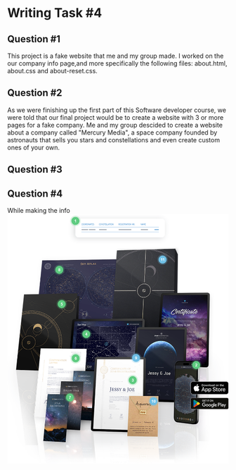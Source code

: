 # Writing Task #4
## Question #1 
This project is a fake website that me and my group made. 
I worked on the our company info page,and more specifically 
the following files: about.html, about.css and about-reset.css.
## Question #2
As we were finishing up the first part of this Software developer course,
we were told that our final project would be to create a website with 3 or more
pages for a fake company. Me and my group descided to create a website about a company
called "Mercury Media", a space company founded by astronauts that sells you stars and
constellations and even create custom ones of your own.
## Question #3
## Question #4
While making the info 
![Alt text](ab-img-1.png)